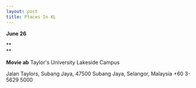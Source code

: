 ```yaml
---
layout: post
title: Places In KL
---
```

**June 26**

**  
**

**Movie ab**
Taylor's University Lakeside Campus 

Jalan Taylors, Subang Jaya, 47500 Subang Jaya, Selangor, Malaysia
+60 3-5629 5000